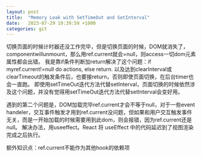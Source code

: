 ```yaml
---
layout: post
title:  "Memory Leak with SetTimeOut and SetInterval"
date:   2023-07-29 19:39:59 +1000
categories: git
---
```


切换页面的时候计时器还没工作完毕，但是切换页面的时候，DOM就消失了，componentwillunmount，那么用ref.current就会=null，则access一切dom元素属性都会出错。
我是靠if条件判断加return解决了这个问题：if myref.current!=null do actions, else return.
以及达到clearInterval或clearTimeout的触发条件后，也要接return，否则即使页面切换，在后台timer也会一直跑。
即使用setTimeOut迭代方法代替setInterval，页面切换的时候依然涉及这个问题，并没有觉得用setTimeOut迭代方法代替setInterval会变好用。     

遇到的第二个问题是，DOM加载完毕ref.current才会不等于null，对于一些event handeler，交互事件触发才用到ref.current没问题，但如果和用户交互触发事件无关，而是一开始加载的时候需要用到此dom，则会报错，因为ref.current还是null。
解决办法，用useeffect。React 将 useEffect 中的代码延迟到了视图渲染完成之后执行。

额外知识点：ref.current不能作为其他hook的依赖项
